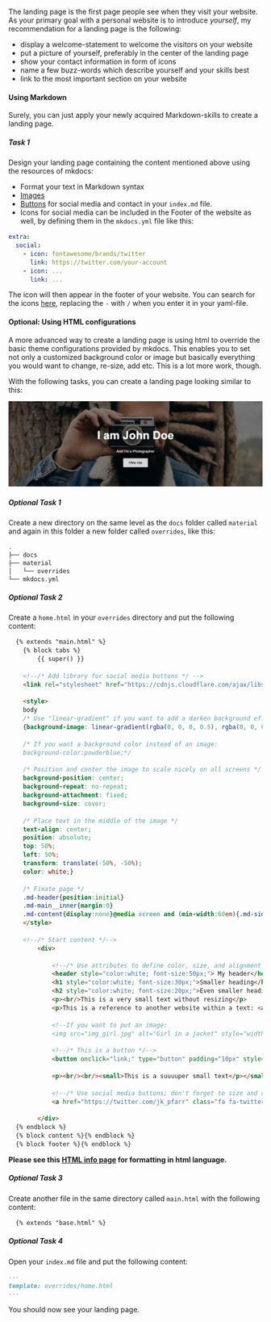 The landing page is the first page people see when they visit your website. As your primary goal with a personal website is to introduce *yourself*, my recommendation for a landing page is the following:

- display a welcome-statement to welcome the visitors on your website
- put a picture of yourself, preferably in the center of the landing page
- show your contact information in form of icons 
- name a few buzz-words which describe yourself and your skills best
- link to the most important section on your website

#### Using Markdown 

Surely, you can just apply your newly acquired Markdown-skills to create a landing page. 

##### Task 1

Design your landing page containing the content mentioned above using the resources of mkdocs:

- Format your text in Markdown syntax
- [Images]
- [Buttons] for social media and contact in your `index.md` file. 
- Icons for social media can be included in the Footer of the website as well, by defining them in the `mkdocs.yml` file like this:
```yaml
extra:
  social:
    - icon: fontawesome/brands/twitter
      link: https://twitter.com/your-account
    - icon: ...
      link: ...
```
The icon will then appear in the footer of your website. You can search for the icons [here], replacing the `-` with `/` when you enter it in your yaml-file. 

#### Optional: Using HTML configurations

A more advanced way to create a landing page is using html to override the basic theme configurations provided by mkdocs. This enables you to set not only a customized background color or image but basically everything you would want to change, re-size, add etc. This is a lot more work, though. 

With the following tasks, you can create a landing page looking similar to this:

![landing](assets/images/example_landing.png)

##### Optional Task 1

Create a new directory on the same level as the `docs` folder called `material` and again in this folder a new folder called `overrides`, like this:
```
.
├── docs
├── material
│   └── overrides
└── mkdocs.yml
```

##### Optional Task 2

Create a `home.html` in your `overrides` directory and put the following content:
```html
  {% extends "main.html" %}
    {% block tabs %}
        {{ super() }}

    <!--/* Add library for social media buttons */ -->  
    <link rel="stylesheet" href="https://cdnjs.cloudflare.com/ajax/libs/font-awesome/4.7.0/css/font-awesome.min.css">    
    
    <style>
    body 
    /* Use "linear-gradient" if you want to add a darken background effect to the image. This will make the text easier to read */
    {background-image: linear-gradient(rgba(0, 0, 0, 0.5), rgba(0, 0, 0, 0.5)), url('../assets/images/landing.png'); 
    
    /* If you want a background color instead of an image: 
    background-color:powderblue;*/

    /* Position and center the image to scale nicely on all screens */
    background-position: center;
    background-repeat: no-repeat;
    background-attachment: fixed; 
    background-size: cover;

    /* Place text in the middle of the image */
    text-align: center;
    position: absolute;
    top: 50%;
    left: 50%;
    transform: translate(-50%, -50%);
    color: white;}

    /* Fixate page */
    .md-header{position:initial}
    .md-main__inner{margin:0}
    .md-content{display:none}@media screen and (min-width:60em){.md-sidebar--secondary{display:none}}@media screen and (min-width:76.25em){.md-sidebar--primary{display:none}}
    </style>

    <!--/* Start content */-->
        <div>
            
            <!--/* Use attributes to define color, size, and alignment of your text; for ALL of the text, not just the header */-->
            <header style="color:white; font-size:50px;"> My header</header>
            <h1 style="color:white; font-size:30px;">Smaller heading</h1> 
            <h2 style="color:white; font-size:20px;">Even smaller heading</h2> 
            <p><br/>This is a very small text without resizing</p>
            <p>This is a reference to another website within a text: <a href="url to website">Name</a></p>

            <!--If you want to put an image:
            <img src="img_girl.jpg" alt="Girl in a jacket" style="width:500px;height:600px;">-->
            
            <!--/* This is a button */-->
            <button onclick="link;" type="button" padding="10px" style="background:white; color: black;" >Get started</button>

            <p><br/><br/><small>This is a suuuuper small text</p></small> 

            <!--/* Use social media buttons; don't forget to size and color the button */-->
            <a href="https://twitter.com/jk_pfarr" class="fa fa-twitter"></a>

        </div>
  {% endblock %}
  {% block content %}{% endblock %}
  {% block footer %}{% endblock %}        
```

**Please see this [HTML info page] for formatting in html language.**

##### Optional Task 3

Create another file in the same directory called `main.html` with the following content:
```html
  {% extends "base.html" %}
```

##### Optional Task 4

Open your `index.md` file and put the following content:
```md
---
template: overrides/home.html
---
```

You should now see your landing page. 

[Images]: https://squidfunk.github.io/mkdocs-material/reference/images/
[Buttons]: https://squidfunk.github.io/mkdocs-material/reference/buttons/
[here]: https://squidfunk.github.io/mkdocs-material/reference/icons-emojis/
[HTML info page]: https://www.w3schools.com/html/default.asp

